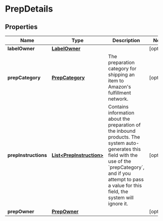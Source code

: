 
# PrepDetails

## Properties
Name | Type | Description | Notes
------------ | ------------- | ------------- | -------------
**labelOwner** | [**LabelOwner**](LabelOwner.md) |  |  [optional]
**prepCategory** | [**PrepCategory**](PrepCategory.md) | The preparation category for shipping an item to Amazon&#39;s fulfillment network. |  [optional]
**prepInstructions** | [**List&lt;PrepInstruction&gt;**](PrepInstruction.md) | Contains information about the preparation of the inbound products. The system auto-generates this field with the use of the &#x60;prepCategory&#x60;, and if you attempt to pass a value for this field, the system will ignore it. |  [optional]
**prepOwner** | [**PrepOwner**](PrepOwner.md) |  |  [optional]



